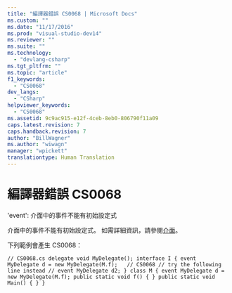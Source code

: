 ```yaml
---
title: "編譯器錯誤 CS0068 | Microsoft Docs"
ms.custom: ""
ms.date: "11/17/2016"
ms.prod: "visual-studio-dev14"
ms.reviewer: ""
ms.suite: ""
ms.technology: 
  - "devlang-csharp"
ms.tgt_pltfrm: ""
ms.topic: "article"
f1_keywords: 
  - "CS0068"
dev_langs: 
  - "CSharp"
helpviewer_keywords: 
  - "CS0068"
ms.assetid: 9c9ac915-e12f-4ceb-8eb0-806790f11a09
caps.latest.revision: 7
caps.handback.revision: 7
author: "BillWagner"
ms.author: "wiwagn"
manager: "wpickett"
translationtype: Human Translation
---
```

# 編譯器錯誤 CS0068
'event': 介面中的事件不能有初始設定式  
  
 介面中的事件不能有初始設定式。 如需詳細資訊，請參閱[介面](../../csharp/programming-guide/interfaces/index.md)。  
  
 下列範例會產生 CS0068：  
  
```  
// CS0068.cs delegate void MyDelegate(); interface I { event MyDelegate d = new MyDelegate(M.f);   // CS0068 // try the following line instead // event MyDelegate d2; } class M { event MyDelegate d = new MyDelegate(M.f); public static void f() { } public static void Main() { } }  
```